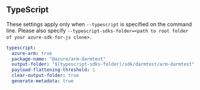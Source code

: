 ## TypeScript

These settings apply only when `--typescript` is specified on the command line.
Please also specify `--typescript-sdks-folder=<path to root folder of your azure-sdk-for-js clone>`.

``` yaml $(typescript)
typescript:
  azure-arm: true
  package-name: "@azure/arm-darmtest"
  output-folder: "$(typescript-sdks-folder)/sdk/darmtest/arm-darmtest"
  payload-flattening-threshold: 1
  clear-output-folder: true
  generate-metadata: true
```
